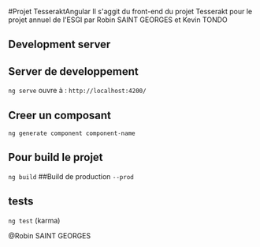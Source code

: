 #Projet TesseraktAngular
Il s'aggit du front-end du projet Tesserakt pour le projet annuel de l'ESGI par Robin SAINT GEORGES et Kevin TONDO
## Development server

## Server de developpement 
`ng serve` ouvre à : `http://localhost:4200/`

## Creer un composant
 `ng generate component component-name`

## Pour build le projet 
 `ng build`
##Build de production
`--prod` 

## tests

`ng test` (karma)

@Robin SAINT GEORGES
